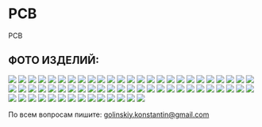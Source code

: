 # PCB
PCB

## ФОТО ИЗДЕЛИЙ:
![](https://github.com/GolinskiyKonstantin/PCB/blob/main/picture/001.jpg)
![](https://github.com/GolinskiyKonstantin/PCB/blob/main/picture/003.jpg)
![](https://github.com/GolinskiyKonstantin/PCB/blob/main/picture/004.jpg)
![](https://github.com/GolinskiyKonstantin/PCB/blob/main/picture/005.jpg)
![](https://github.com/GolinskiyKonstantin/PCB/blob/main/picture/006.jpg)
![](https://github.com/GolinskiyKonstantin/PCB/blob/main/picture/007.jpg)
![](https://github.com/GolinskiyKonstantin/PCB/blob/main/picture/008.jpg)
![](https://github.com/GolinskiyKonstantin/PCB/blob/main/picture/009.jpg)
![](https://github.com/GolinskiyKonstantin/PCB/blob/main/picture/010.jpg)
![](https://github.com/GolinskiyKonstantin/PCB/blob/main/picture/011.jpg)
![](https://github.com/GolinskiyKonstantin/PCB/blob/main/picture/012.jpg)
![](https://github.com/GolinskiyKonstantin/PCB/blob/main/picture/013.jpg)
![](https://github.com/GolinskiyKonstantin/PCB/blob/main/picture/014.jpg)
![](https://github.com/GolinskiyKonstantin/PCB/blob/main/picture/015.jpg)
![](https://github.com/GolinskiyKonstantin/PCB/blob/main/picture/016.jpg)
![](https://github.com/GolinskiyKonstantin/PCB/blob/main/picture/017.jpg)
![](https://github.com/GolinskiyKonstantin/PCB/blob/main/picture/018.jpg)
![](https://github.com/GolinskiyKonstantin/PCB/blob/main/picture/019.jpg)
![](https://github.com/GolinskiyKonstantin/PCB/blob/main/picture/020.jpg)
![](https://github.com/GolinskiyKonstantin/PCB/blob/main/picture/021.jpg)
![](https://github.com/GolinskiyKonstantin/PCB/blob/main/picture/022.jpg)
![](https://github.com/GolinskiyKonstantin/PCB/blob/main/picture/023.jpg)
![](https://github.com/GolinskiyKonstantin/PCB/blob/main/picture/024.jpg)
![](https://github.com/GolinskiyKonstantin/PCB/blob/main/picture/025.jpg)
![](https://github.com/GolinskiyKonstantin/PCB/blob/main/picture/026.jpg)
![](https://github.com/GolinskiyKonstantin/PCB/blob/main/picture/028.jpg)
![](https://github.com/GolinskiyKonstantin/PCB/blob/main/picture/029.jpg)
![](https://github.com/GolinskiyKonstantin/PCB/blob/main/picture/031.jpg)
![](https://github.com/GolinskiyKonstantin/PCB/blob/main/picture/032.jpg)
![](https://github.com/GolinskiyKonstantin/PCB/blob/main/picture/034.jpg)
![](https://github.com/GolinskiyKonstantin/PCB/blob/main/picture/035.jpg)
![](https://github.com/GolinskiyKonstantin/PCB/blob/main/picture/036.jpg)
![](https://github.com/GolinskiyKonstantin/PCB/blob/main/picture/037.jpg)
![](https://github.com/GolinskiyKonstantin/PCB/blob/main/picture/038.jpg)
![](https://github.com/GolinskiyKonstantin/PCB/blob/main/picture/039.jpg)
![](https://github.com/GolinskiyKonstantin/PCB/blob/main/picture/040.jpg)
![](https://github.com/GolinskiyKonstantin/PCB/blob/main/picture/041.jpg)
![](https://github.com/GolinskiyKonstantin/PCB/blob/main/picture/042.jpg)
![](https://github.com/GolinskiyKonstantin/PCB/blob/main/picture/044.jpg)
![](https://github.com/GolinskiyKonstantin/PCB/blob/main/picture/046.jpg)
![](https://github.com/GolinskiyKonstantin/PCB/blob/main/picture/047.jpg)
![](https://github.com/GolinskiyKonstantin/PCB/blob/main/picture/048.jpg)
![](https://github.com/GolinskiyKonstantin/PCB/blob/main/picture/049.jpg)
![](https://github.com/GolinskiyKonstantin/PCB/blob/main/picture/051.jpg)
![](https://github.com/GolinskiyKonstantin/PCB/blob/main/picture/052.jpg)
![](https://github.com/GolinskiyKonstantin/PCB/blob/main/picture/053.jpg)
![](https://github.com/GolinskiyKonstantin/PCB/blob/main/picture/054.jpg)
![](https://github.com/GolinskiyKonstantin/PCB/blob/main/picture/055.jpg)
![](https://github.com/GolinskiyKonstantin/PCB/blob/main/picture/058.jpg)
![](https://github.com/GolinskiyKonstantin/PCB/blob/main/picture/059.jpg)
![](https://github.com/GolinskiyKonstantin/PCB/blob/main/picture/060.jpg)
![](https://github.com/GolinskiyKonstantin/PCB/blob/main/picture/061.jpg)
![](https://github.com/GolinskiyKonstantin/PCB/blob/main/picture/062.jpg)
![](https://github.com/GolinskiyKonstantin/PCB/blob/main/picture/063.jpg)
![](https://github.com/GolinskiyKonstantin/PCB/blob/main/picture/064.jpg)
![](https://github.com/GolinskiyKonstantin/PCB/blob/main/picture/065.jpg)
![](https://github.com/GolinskiyKonstantin/PCB/blob/main/picture/066.jpg)
![](https://github.com/GolinskiyKonstantin/PCB/blob/main/picture/067.jpg)
![](https://github.com/GolinskiyKonstantin/PCB/blob/main/picture/068.jpg)
![](https://github.com/GolinskiyKonstantin/PCB/blob/main/picture/069.jpg)
![](https://github.com/GolinskiyKonstantin/PCB/blob/main/picture/070.jpg)
![](https://github.com/GolinskiyKonstantin/PCB/blob/main/picture/071.jpg)
![](https://github.com/GolinskiyKonstantin/PCB/blob/main/picture/072.jpg)
![](https://github.com/GolinskiyKonstantin/PCB/blob/main/picture/073.jpg)

По всем вопросам пишите: golinskiy.konstantin@gmail.com
